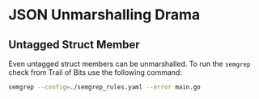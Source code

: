 # JSON Unmarshalling Drama

## Untagged Struct Member

Even untagged struct members can be unmarshalled. To run the `semgrep` check
from Trail of Bits use the following command:

```sh
semgrep --config=./semgrep_rules.yaml --error main.go
```
